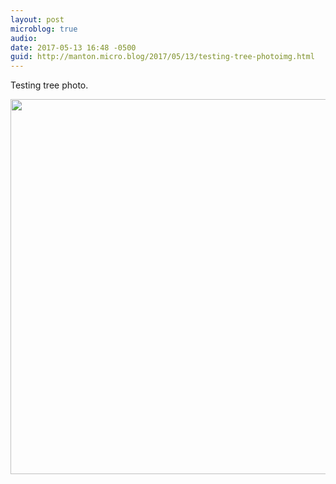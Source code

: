 ```yaml
---
layout: post
microblog: true
audio: 
date: 2017-05-13 16:48 -0500
guid: http://manton.micro.blog/2017/05/13/testing-tree-photoimg.html
---
```

Testing tree photo.

<img src="http://manton.micro.blog/uploads/2017/f7443b5425.jpg" width="600" height="600" style="height: auto" />

